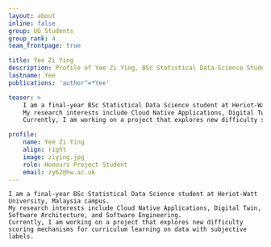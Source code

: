 ```yaml
---
layout: about
inline: false
group: UG Students
group_rank: 4
team_frontpage: true

title: Yee Zi Ying
description: Profile of Yee Zi Ying, BSc Statistical Data Science Student at MuDA Lab.
lastname: Yee
publications: 'author^=*Yee'

teaser: >
    I am a final-year BSc Statistical Data Science student at Heriot-Watt University, Malaysia campus. 
    My research interests include Cloud Native Applications, Digital Twin, Software Architecture, and Software Engineering.
    Currently, I am working on a project that explores new difficulty scoring mechanisms for curriculum learning on data with subjective labels. 

profile:
    name: Yee Zi Ying
    align: right
    image: ziying.jpg
    role: Honours Project Student
    email: zy62@hw.ac.uk
---
```


    I am a final-year BSc Statistical Data Science student at Heriot-Watt University, Malaysia campus. 
    My research interests include Cloud Native Applications, Digital Twin, Software Architecture, and Software Engineering.
    Currently, I am working on a project that explores new difficulty scoring mechanisms for curriculum learning on data with subjective labels. 
